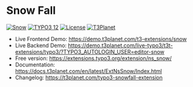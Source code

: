 # Snow Fall 

  [![Snow](https://img.shields.io/badge/stable-v12.1.0-green?style=flat-square)](https://github.com/nitsan-technologies/ns_snow/commits/12.1.0) [![TYPO3 12](https://img.shields.io/badge/TYPO3-12-orange.svg?style=flat-square)](https://get.typo3.org/version/12) [![License](https://img.shields.io/badge/license-GPL--3.0-orange?style=flat-square)](https://www.gnu.org/licenses/gpl-3.0.en.html) [![T3Planet](https://img.shields.io/badge/T3Planet-SnowFall-50b99a?style=flat-square)](https://t3-extension.t3planet.com/pro/typo3-snowfall)

- Live Frontend Demo: https://demo.t3planet.com/t3-extensions/snow
- Live Backend Demo: https://demo.t3planet.com/live-typo3/t3t-extensions/typo3/?TYPO3_AUTOLOGIN_USER=editor-snow
- Free version: https://extensions.typo3.org/extension/ns_snow/
- Documentation: https://docs.t3planet.com/en/latest/ExtNsSnow/Index.html
- Changelog: https://t3planet.com/typo3-snowfall-extension